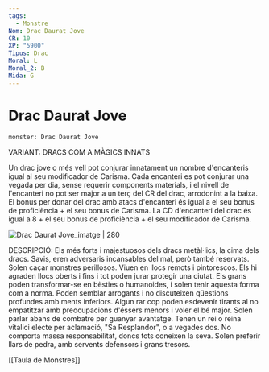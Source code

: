 ```yaml
---
tags:
  - Monstre
Nom: Drac Daurat Jove
CR: 10
XP: "5900"
Tipus: Drac
Moral: L
Moral_2: B
Mida: G
---
```

# Drac Daurat Jove

```statblock
monster: Drac Daurat Jove
```

VARIANT: DRACS COM A MÀGICS INNATS

Un drac jove o més vell pot conjurar innatament un nombre d'encanteris igual al seu modificador de Carisma. Cada encanteri es pot conjurar una vegada per dia, sense requerir components materials, i el nivell de l'encanteri no pot ser major a un terç del CR del drac, arrodonint a la baixa. El bonus per donar del drac amb atacs d'encanteri és igual a el seu bonus de proficiència + el seu bonus de Carisma. La CD d'encanteri del drac és igual a 8 + el seu bonus de proficiència + el seu modificador de Carisma.

![Drac Daurat Jove_imatge | 280](https://i.pinimg.com/564x/02/21/66/022166c7bf3a2b9817b224963ac22483.jpg)

DESCRIPCIÓ: 
Els més forts i majestuosos dels dracs metàl·lics, la cima dels dracs. Savis, eren adversaris incansables del mal, però també reservats. Solen caçar monstres perillosos. Viuen en llocs remots i pintorescos. Els hi agraden llocs oberts i fins i tot poden jurar protegir una ciutat. Els grans poden transformar-se en bèsties o humanoides, i solen tenir aquesta forma com a norma. Poden semblar arrogants i no discuteixen qüestions profundes amb ments inferiors. Algun rar cop poden esdevenir tirants al no empatitzar amb preocupacions d'éssers menors i voler el bé major. Solen parlar abans de combatre per guanyar avantatge. Tenen un rei o reina vitalici electe per aclamació, "Sa Resplandor", o a vegades dos. No comporta massa responsabilitat, doncs tots coneixen la seva. Solen preferir llars de pedra, amb servents defensors i grans tresors.

[[Taula de Monstres]]